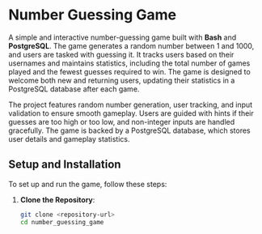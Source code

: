 # Number Guessing Game

A simple and interactive number-guessing game built with **Bash** and **PostgreSQL**. The game generates a random number between 1 and 1000, and users are tasked with guessing it. It tracks users based on their usernames and maintains statistics, including the total number of games played and the fewest guesses required to win. The game is designed to welcome both new and returning users, updating their statistics in a PostgreSQL database after each game.

The project features random number generation, user tracking, and input validation to ensure smooth gameplay. Users are guided with hints if their guesses are too high or too low, and non-integer inputs are handled gracefully. The game is backed by a PostgreSQL database, which stores user details and gameplay statistics.

## Setup and Installation

To set up and run the game, follow these steps:

1. **Clone the Repository**:
   ```bash
   git clone <repository-url>
   cd number_guessing_game
